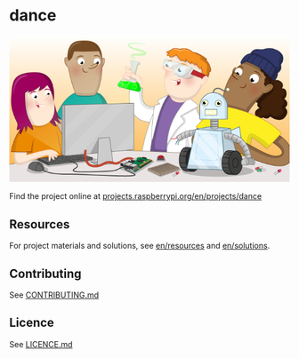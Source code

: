 # dance

![dance](banner.png)

Find the project online at [projects.raspberrypi.org/en/projects/dance](https://projects.raspberrypi.org/en/projects/dance)

## Resources
For project materials and solutions, see [en/resources](https://github.com/raspberrypilearning/dance/tree/master/en/resources) and [en/solutions](https://github.com/raspberrypilearning/dance/tree/master/en/solutions).

## Contributing
See [CONTRIBUTING.md](CONTRIBUTING.md)

## Licence
 See [LICENCE.md](LICENCE.md)